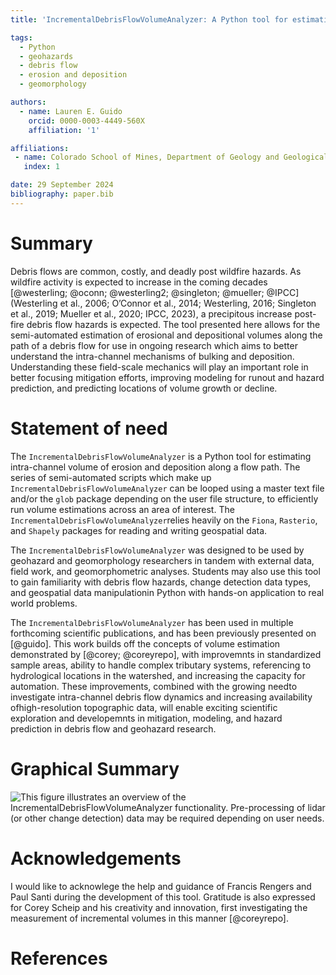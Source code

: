 ```yaml
---
title: 'IncrementalDebrisFlowVolumeAnalyzer: A Python tool for estimating volumes along a debris flow path'

tags:
  - Python
  - geohazards
  - debris flow
  - erosion and deposition
  - geomorphology

authors:
  - name: Lauren E. Guido
    orcid: 0000-0003-4449-560X
    affiliation: '1'

affiliations:
 - name: Colorado School of Mines, Department of Geology and Geological Engineering, Golden, CO, USA
   index: 1

date: 29 September 2024
bibliography: paper.bib
---
```


# Summary

Debris flows are common, costly, and deadly post wildfire hazards. As wildfire activity is expected to increase in the coming decades [@westerling; @oconn; @westerling2; @singleton; @mueller; @IPCC] (Westerling et al., 2006; O’Connor et al., 2014; Westerling, 2016; Singleton et al., 2019; Mueller et al., 2020; IPCC, 2023), a precipitous increase post-fire debris flow hazards is expected. The tool presented here allows for the semi-automated estimation of erosional and depositional volumes along the path of a debris flow for use in ongoing research which aims to better understand the intra-channel mechanisms of bulking and deposition. Understanding these field-scale mechanics will play an important role in better focusing mitigation efforts, improving modeling for runout and hazard prediction, and predicting locations of volume growth or decline. 

# Statement of need

The `IncrementalDebrisFlowVolumeAnalyzer` is a Python tool for estimating intra-channel volume of erosion and deposition along a flow path. The series of semi-automated scripts which make up `IncrementalDebrisFlowVolumeAnalyzer` can be looped using a master text file and/or the `glob` package depending on the user file structure, to efficiently run volume estimations across an area of interest. The `IncrementalDebrisFlowVolumeAnalyzer`relies heavily on the `Fiona`, `Rasterio`, and `Shapely` packages for reading and writing geospatial data. 

The `IncrementalDebrisFlowVolumeAnalyzer` was designed to be used by geohazard and geomorphology researchers in tandem with external data, field work, and geomorphometric analyses. Students may also use this tool to gain familiarity with debris flow hazards, change detection data types, and geospatial data manipulationin Python with hands-on application to real world problems. 

The `IncrementalDebrisFlowVolumeAnalyzer` has been used in multiple forthcoming scientific publications, and has been previously presented on [@guido]. This work builds off the concepts of volume estimation demonstrated by [@corey; @coreyrepo], with improvemnts in standardized sample areas, ability to handle complex tributary systems, referencing to hydrological locations in the watershed, and increasing the capacity for automation. These improvements, combined with the growing needto investigate intra-channel debris flow dynamics and increasing availability ofhigh-resolution topographic data, will enable exciting scientific exploration and developemnts in mitigation, modeling, and hazard prediction in debris flow and geohazard research. 


# Graphical Summary 

![This figure illustrates an overview of the `IncrementalDebrisFlowVolumeAnalyzer` functionality. Pre-processing of lidar (or other change detection) data may be required depending on user needs.](flow.png)


# Acknowledgements

I would like to acknowlege the help and guidance of Francis Rengers and Paul Santi during the development of this tool. Gratitude is also expressed for Corey Scheip and his creativity and innovation, first investigating the measurement of incremental volumes in this manner [@coreyrepo]. 

# References
